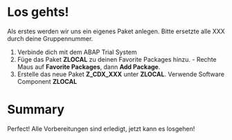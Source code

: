 # Los gehts!
Als erstes werden wir uns ein eigenes Paket anlegen. Bitte ersetzte alle XXX durch deine Gruppennummer.
1. Verbinde dich mit dem ABAP Trial System
2. Füge das Paket **ZLOCAL** zu deinen Favorite Packages hinzu. - Rechte Maus auf **Favorite Packages**, dann **Add Package**.
3. Erstelle das neue Paket **Z_CDX_XXX** unter **ZLOCAL**. Verwende Software Component **ZLOCAL**
# Summary
Perfect! Alle Vorbereitungen sind erledigt, jetzt kann es losgehen!
